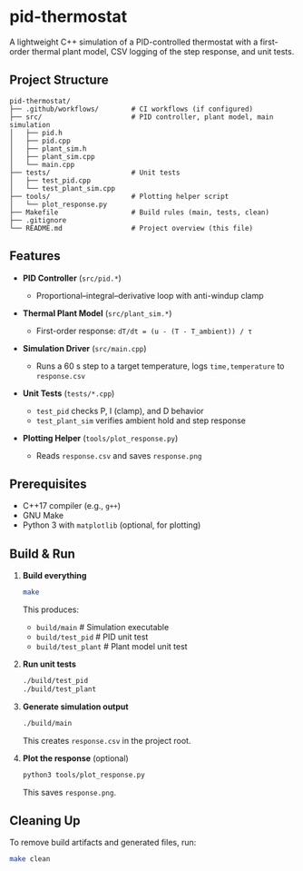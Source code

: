 # pid-thermostat

A lightweight C++ simulation of a PID-controlled thermostat with a first-order thermal plant model, CSV logging of the step response, and unit tests.

## Project Structure

```
pid-thermostat/
├── .github/workflows/        # CI workflows (if configured)
├── src/                      # PID controller, plant model, main simulation
│   ├── pid.h
│   ├── pid.cpp
│   ├── plant_sim.h
│   ├── plant_sim.cpp
│   └── main.cpp
├── tests/                    # Unit tests
│   ├── test_pid.cpp
│   └── test_plant_sim.cpp
├── tools/                    # Plotting helper script
│   └── plot_response.py
├── Makefile                  # Build rules (main, tests, clean)
├── .gitignore
└── README.md                 # Project overview (this file)
```

## Features

* **PID Controller** (`src/pid.*`)

  * Proportional–integral–derivative loop with anti-windup clamp
* **Thermal Plant Model** (`src/plant_sim.*`)

  * First-order response: `dT/dt = (u - (T - T_ambient)) / τ`
* **Simulation Driver** (`src/main.cpp`)

  * Runs a 60 s step to a target temperature, logs `time,temperature` to `response.csv`
* **Unit Tests** (`tests/*.cpp`)

  * `test_pid` checks P, I (clamp), and D behavior
  * `test_plant_sim` verifies ambient hold and step response
* **Plotting Helper** (`tools/plot_response.py`)

  * Reads `response.csv` and saves `response.png`

## Prerequisites

* C++17 compiler (e.g., `g++`)
* GNU Make
* Python 3 with `matplotlib` (optional, for plotting)

## Build & Run

1. **Build everything**

   ```bash
   make
   ```

   This produces:

   * `build/main`        # Simulation executable
   * `build/test_pid`    # PID unit test
   * `build/test_plant`  # Plant model unit test

2. **Run unit tests**

   ```bash
   ./build/test_pid
   ./build/test_plant
   ```

3. **Generate simulation output**

   ```bash
   ./build/main
   ```

   This creates `response.csv` in the project root.

4. **Plot the response** (optional)

   ```bash
   python3 tools/plot_response.py
   ```

   This saves `response.png`.

## Cleaning Up

To remove build artifacts and generated files, run:

```bash
make clean
```



